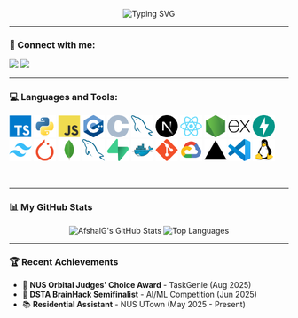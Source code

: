 <p align="center">
    <img 
        src="https://readme-typing-svg.demolab.com?font=Fira+Code&weight=500&size=28&duration=4500&pause=1000&color=FF5733&center=true&vCenter=true&width=700&lines=Hi+%F0%9F%91%8B%2C+I'm+Afshal+Gulam!;Computer+Engineering+@+NUS;AI%2FML+%26+Full-Stack+Developer;Judges'+Choice+Award+Winner" 
        alt="Typing SVG" 
    />
</p>

---

### 🔗 Connect with me:
[<img src="https://img.icons8.com/color/48/000000/linkedin.png"/>](https://linkedin.com/in/afshal-g)
[<img src="https://img.icons8.com/fluency/48/000000/instagram-new.png"/>](https://instagram.com/af.shal)

---

<!--SKILLS_START-->
### 💻 Languages and Tools:
<p align="left">
    <img alt="TypeScript" width="40px" src="https://raw.githubusercontent.com/devicons/devicon/master/icons/typescript/typescript-original.svg"/>
    <img alt="Python" width="40px" src="https://raw.githubusercontent.com/devicons/devicon/master/icons/python/python-original.svg"/>
    <img alt="JavaScript" width="40px" src="https://raw.githubusercontent.com/devicons/devicon/master/icons/javascript/javascript-original.svg"/>
    <img alt="C++" width="40px" src="https://raw.githubusercontent.com/devicons/devicon/master/icons/cplusplus/cplusplus-original.svg"/>
    <img alt="C" width="40px" src="https://raw.githubusercontent.com/devicons/devicon/master/icons/c/c-original.svg"/>
    <img alt="SQL" width="40px" src="https://raw.githubusercontent.com/devicons/devicon/master/icons/mysql/mysql-original.svg"/>
    <img alt="Next.js" width="40px" src="https://raw.githubusercontent.com/devicons/devicon/master/icons/nextjs/nextjs-original.svg"/>
    <img alt="React" width="40px" src="https://raw.githubusercontent.com/devicons/devicon/master/icons/react/react-original.svg"/>
    <img alt="Node.js" width="40px" src="https://raw.githubusercontent.com/devicons/devicon/master/icons/nodejs/nodejs-original.svg"/>
    <img alt="Express.js" width="40px" src="https://raw.githubusercontent.com/devicons/devicon/master/icons/express/express-original.svg"/>
    <img alt="FastAPI" width="40px" src="https://raw.githubusercontent.com/devicons/devicon/master/icons/fastapi/fastapi-original.svg"/>
    <img alt="Tailwind CSS" width="40px" src="https://raw.githubusercontent.com/devicons/devicon/master/icons/tailwindcss/tailwindcss-original.svg"/>
    <img alt="PyTorch" width="40px" src="https://raw.githubusercontent.com/devicons/devicon/master/icons/pytorch/pytorch-original.svg"/>
    <!-- LangGraph - icon needed -->
    <!-- Vercel AI SDK - icon needed -->
    <!-- YOLOv8 - icon needed -->
    <!-- Stable Baselines3 - icon needed -->
    <!-- Gemini - icon needed -->
    <img alt="MongoDB" width="40px" src="https://raw.githubusercontent.com/devicons/devicon/master/icons/mongodb/mongodb-original.svg"/>
    <img alt="MySQL" width="40px" src="https://raw.githubusercontent.com/devicons/devicon/master/icons/mysql/mysql-original.svg"/>
    <img alt="Supabase" width="40px" src="https://raw.githubusercontent.com/devicons/devicon/master/icons/supabase/supabase-original.svg"/>
    <img alt="Docker" width="40px" src="https://raw.githubusercontent.com/devicons/devicon/master/icons/docker/docker-original.svg"/>
    <img alt="Git" width="40px" src="https://raw.githubusercontent.com/devicons/devicon/master/icons/git/git-original.svg"/>
    <img alt="Google Cloud" width="40px" src="https://raw.githubusercontent.com/devicons/devicon/master/icons/googlecloud/googlecloud-original.svg"/>
    <img alt="Vercel" width="40px" src="https://raw.githubusercontent.com/devicons/devicon/master/icons/vercel/vercel-original.svg"/>
    <img alt="VS Code" width="40px" src="https://raw.githubusercontent.com/devicons/devicon/master/icons/vscode/vscode-original.svg"/>
    <img alt="Linux" width="40px" src="https://raw.githubusercontent.com/devicons/devicon/master/icons/linux/linux-original.svg"/>
</p>
<!--SKILLS_END-->

<br/>

---

### 📊 My GitHub Stats
<p align="center">
    <img align="center" src="https://github-readme-stats.vercel.app/api?username=AfshalG&show_icons=true&theme=radical&count_private=true&hide_border=true" alt="AfshalG's GitHub Stats" />
    <img align="center" src="https://github-readme-stats.vercel.app/api/top-langs/?username=AfshalG&layout=compact&langs_count=10&theme=radical&hide_border=true" alt="Top Languages" />
</p>

---

### 🏆 Recent Achievements
- 🥇 **NUS Orbital Judges' Choice Award** - TaskGenie (Aug 2025)
- 🥈 **DSTA BrainHack Semifinalist** - AI/ML Competition (Jun 2025)
- 📚 **Residential Assistant** - NUS UTown (May 2025 - Present)
